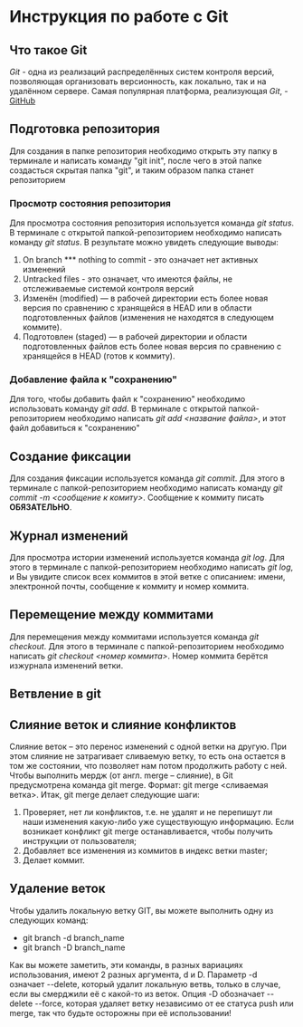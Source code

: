# Инструкция по работе с Git

## Что такое Git
*Git* - одна из реализаций распределённых систем контроля версий, позволяющая организовать версионность, как локально, так и на удалённом сервере. Самая популярная платформа, реализующая *Git*, - [GitHub](https://github.com)

## Подготовка репозитория
Для создания в папке репозитория необходимо открыть эту папку в терминале и написать команду "git init", после чего в этой папке создасться скрытая папка "git", и таким образом папка станет репозиторием

### Просмотр состояния репозитория
Для просмотра состояния репозитория используется команда *git status*. В терминале с открытой папкой-репозиторием необходимо написать команду *git status*. В результате можно увидеть следующие выводы:
1. On branch *** nothing to commit - это означает нет активных изменений
2. Untracked files - это означает, что имеются файлы, не отслеживаемые системой контроля версий
3. Изменён (modified) — в рабочей директории есть более новая версия по сравнению с хранящейся в HEAD или в области подготовленных файлов (изменения не находятся в следующем коммите).
4. Подготовлен (staged) — в рабочей директории и области подготовленных файлов есть более новая версия по сравнению с хранящейся в HEAD (готов к коммиту).

### Добавление файла к "сохранению"
Для того, чтобы добавить файл к "сохранению" необходимо использовать команду *git add*. В терминале с открытой папкой-репозиторием необходимо написать *git add <название файла>*, и этот файл добавиться к "сохранению"

## Создание фиксации
Для создания фиксации используется команда *git commit*. Для этого в терминале с папкой-репозиторием необходимо написать команду *git commit -m <сообщение к комиту>*. Сообщение к коммиту писать **ОБЯЗАТЕЛЬНО**.

## Журнал изменений
Для просмотра истории изменений используется команда *git log*. Для этого в терминале с папкой-репозиторием необходимо написать *git log*, и Вы увидите список всех коммитов в этой ветке с описанием: имени, электронной почты, сообщение к коммиту и номер коммита.

## Перемещение между коммитами
Для перемещения между коммитами используется команда *git checkout*. Для этого в терминале с папкой-репозиторием необходимо написать *git checkout <номер коммита>*. Номер коммита берётся изжурнала изменений ветки.

## Ветвление в git

## Слияние веток и слияние конфликтов
Слияние веток – это перенос изменений с одной ветки на другую. При этом слияние не затрагивает сливаемую ветку, то есть она остается в том же состоянии, что позволяет нам потом продолжить работу с ней.
Чтобы выполнить мердж (от англ. merge – слияние), в Git предусмотрена команда git merge. Формат:
git merge <сливаемая ветка>.
Итак, git merge делает следующие шаги:
1. Проверяет, нет ли конфликтов, т.е. не удалят и не перепишут ли наши изменения какую-либо уже существующую информацию. Если возникает конфликт git merge останавливается, чтобы получить инструкции от пользователя;
2. Добавляет все изменения из коммитов в индекс ветки master;
3. Делает коммит.

## Удаление веток
Чтобы удалить локальную ветку GIT, вы можете выполнить одну из следующих команд:
+ git branch -d branch_name
+ git branch -D branch_name

Как вы можете заметить, эти команды, в разных вариациях использования, имеют 2 разных аргумента, d и D.
Параметр -d означает --delete, который удалит локальную ветвь, только в случае, если вы смерджили её с какой-то из веток.
Опция -D обозначает --delete --force, которая удаляет ветку независимо от ее статуса push или merge, так что будьте осторожны при её использовании!
